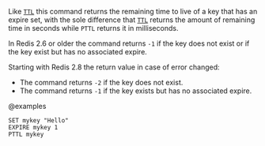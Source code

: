 Like [`TTL`](/commands/ttl) this command returns the remaining time to live of a key that has an
expire set, with the sole difference that [`TTL`](/commands/ttl) returns the amount of remaining
time in seconds while `PTTL` returns it in milliseconds.

In Redis 2.6 or older the command returns `-1` if the key does not exist or if the key exist but has no associated expire.

Starting with Redis 2.8 the return value in case of error changed:

* The command returns `-2` if the key does not exist.
* The command returns `-1` if the key exists but has no associated expire.

@examples

```cli
SET mykey "Hello"
EXPIRE mykey 1
PTTL mykey
```

